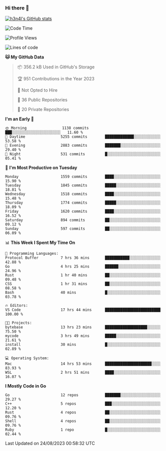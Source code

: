 ### Hi there 👋

[![h3n4l's GitHub stats](https://github-readme-stats.vercel.app/api?username=h3n4l&count_private=true&show_icons=true&theme=radical)](https://github.com/h3n4l/github-readme-stats)

<!--START_SECTION:waka-->
![Code Time](http://img.shields.io/badge/Code%20Time-1%2C519%20hrs%202%20mins-blue)

![Profile Views](http://img.shields.io/badge/Profile%20Views-3-blue)

![Lines of code](https://img.shields.io/badge/From%20Hello%20World%20I%27ve%20Written-2.8%20million%20lines%20of%20code-blue)

**🐱 My GitHub Data** 

> 📦 356.2 kB Used in GitHub's Storage 
 > 
> 🏆 951 Contributions in the Year 2023
 > 
> 🚫 Not Opted to Hire
 > 
> 📜 36 Public Repositories 
 > 
> 🔑 20 Private Repositories 
 > 
**I'm an Early 🐤** 

```text
🌞 Morning                1138 commits        ███░░░░░░░░░░░░░░░░░░░░░░   11.60 % 
🌆 Daytime                5255 commits        █████████████░░░░░░░░░░░░   53.58 % 
🌃 Evening                2883 commits        ███████░░░░░░░░░░░░░░░░░░   29.40 % 
🌙 Night                  531 commits         █░░░░░░░░░░░░░░░░░░░░░░░░   05.41 % 
```
📅 **I'm Most Productive on Tuesday** 

```text
Monday                   1559 commits        ████░░░░░░░░░░░░░░░░░░░░░   15.90 % 
Tuesday                  1845 commits        █████░░░░░░░░░░░░░░░░░░░░   18.81 % 
Wednesday                1518 commits        ████░░░░░░░░░░░░░░░░░░░░░   15.48 % 
Thursday                 1774 commits        █████░░░░░░░░░░░░░░░░░░░░   18.09 % 
Friday                   1620 commits        ████░░░░░░░░░░░░░░░░░░░░░   16.52 % 
Saturday                 894 commits         ██░░░░░░░░░░░░░░░░░░░░░░░   09.12 % 
Sunday                   597 commits         ██░░░░░░░░░░░░░░░░░░░░░░░   06.09 % 
```


📊 **This Week I Spent My Time On** 

```text
💬 Programming Languages: 
Protocol Buffer          7 hrs 36 mins       ███████████░░░░░░░░░░░░░░   42.88 % 
Go                       4 hrs 25 mins       ██████░░░░░░░░░░░░░░░░░░░   24.96 % 
Rust                     1 hr 40 mins        ██░░░░░░░░░░░░░░░░░░░░░░░   09.48 % 
CSS                      1 hr 31 mins        ██░░░░░░░░░░░░░░░░░░░░░░░   08.58 % 
Bash                     40 mins             █░░░░░░░░░░░░░░░░░░░░░░░░   03.78 % 

🔥 Editors: 
VS Code                  17 hrs 44 mins      █████████████████████████   100.00 % 

🐱‍💻 Projects: 
bytebase                 13 hrs 23 mins      ███████████████████░░░░░░   75.50 % 
mycode                   3 hrs 49 mins       █████░░░░░░░░░░░░░░░░░░░░   21.61 % 
install                  30 mins             █░░░░░░░░░░░░░░░░░░░░░░░░   02.89 % 

💻 Operating System: 
Mac                      14 hrs 53 mins      █████████████████████░░░░   83.93 % 
WSL                      2 hrs 51 mins       ████░░░░░░░░░░░░░░░░░░░░░   16.07 % 
```

**I Mostly Code in Go** 

```text
Go                       12 repos            ███████░░░░░░░░░░░░░░░░░░   29.27 % 
C++                      5 repos             ███░░░░░░░░░░░░░░░░░░░░░░   12.20 % 
Rust                     4 repos             ██░░░░░░░░░░░░░░░░░░░░░░░   09.76 % 
Shell                    4 repos             ██░░░░░░░░░░░░░░░░░░░░░░░   09.76 % 
Ruby                     1 repo              █░░░░░░░░░░░░░░░░░░░░░░░░   02.44 % 
```




 Last Updated on 24/08/2023 00:58:32 UTC
<!--END_SECTION:waka-->

